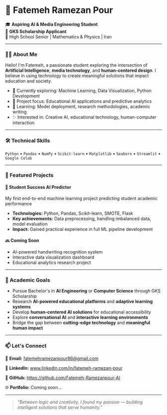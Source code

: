# 🌸 Fatemeh Ramezan Pour

🎓 **Aspiring AI & Media Engineering Student**  
🎯 **GKS Scholarship Applicant**  
📍 High School Senior | Mathematics & Physics | Iran

---

### 👩‍💻 About Me

Hello! I'm Fatemeh, a passionate student exploring the intersection of **Artificial Intelligence**, **media technology**, and **human-centered design**. I believe in using technology to create meaningful solutions that impact education and society.

- 🔬 Currently exploring: Machine Learning, Data Visualization, Python Development
- 🎯 Project focus: Educational AI applications and predictive analytics
- 🌱 Learning: Model deployment, research methodologies, academic writing
- ✨ Interested in: Creative AI, educational technology, human-computer interaction

---

### 🛠️ Technical Skills

`Python` • `Pandas` • `NumPy` • `Scikit-learn` • `Matplotlib` • `Seaborn` • `Streamlit` • `Google Colab`

---

### 🚀 Featured Projects

#### 🎯 Student Success AI Predictor
My first end-to-end machine learning project predicting student academic performance
- **Technologies:** Python, Pandas, Scikit-learn, SMOTE, Flask
- **Key achievements:** Data preprocessing, handling imbalanced data, model evaluation
- **Impact:** Gained practical experience in full ML pipeline development

#### 🔜 Coming Soon
- AI-powered handwriting recognition system
- Interactive data visualization dashboard
- Educational analytics research project

---

### 🎯 Academic Goals

- Pursue Bachelor's in **AI Engineering** or **Computer Science** through GKS Scholarship
- Research **AI-powered educational platforms** and **adaptive learning systems**
- Develop **human-centered AI solutions** for educational accessibility
- Explore **conversational AI** and **interactive learning environments**
- Bridge the gap between **cutting-edge technology** and **meaningful human impact**
---

### 📫 Let's Connect

📧 **Email:** fatemehramezanpour86@gmail.com  

💼 **LinkedIn:** www.linkedin.com/in/fatemeh-ramezan-pour

🔗 **GitHub:** https://github.com/Fatemeh-Ramezanpour-AI  

🌐 **Portfolio:** Coming soon...

---

> *"Between logic and creativity, I found my passion — building intelligent solutions that serve humanity."*
